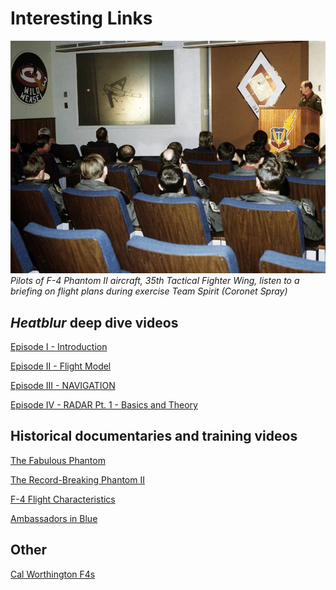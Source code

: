 # Interesting Links

![Photo of a briefing](../img/briefing.jpg)
*Pilots of F-4 Phantom II aircraft, 35th Tactical Fighter Wing,
listen to a briefing on flight plans during exercise Team Spirit (Coronet Spray)*

## *Heatblur* deep dive videos

[Episode I - Introduction](https://www.youtube.com/watch?v=1nHCKO9Hb-M)

[Episode II - Flight Model](https://www.youtube.com/watch?v=x_ndze3imJE)

[Episode III - NAVIGATION](https://www.youtube.com/watch?v=Zaml5h49iQg)

[Episode IV - RADAR Pt. 1 - Basics and Theory](https://www.youtube.com/watch?v=s2YY2gQ76cw)

## Historical documentaries and training videos

[The Fabulous Phantom](https://www.youtube.com/watch?v=BgWPyiseBu8)

[The Record-Breaking Phantom II](https://www.youtube.com/watch?v=1RO_0cH3OUQ)

[F-4 Flight Characteristics](https://www.youtube.com/watch?v=iZiduQboyow)

[Ambassadors in Blue](https://www.youtube.com/watch?v=X_JNL1egQKI)

## Other

[Cal Worthington F4s](https://www.youtube.com/watch?v=pg8-mx4KGK8)
